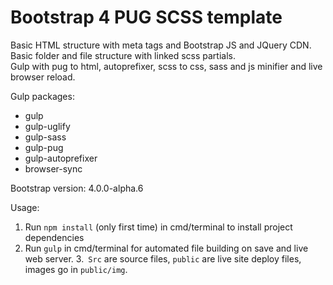 # Bootstrap 4 PUG SCSS template

Basic HTML structure with meta tags and Bootstrap JS and JQuery CDN.  
Basic folder and file structure with linked scss partials.  
Gulp with pug to html, autoprefixer, scss to css, sass and js minifier and live browser reload.  


Gulp packages:
* gulp
* gulp-uglify
* gulp-sass
* gulp-pug
* gulp-autoprefixer
* browser-sync


Bootstrap version: 4.0.0-alpha.6


Usage:
1. Run `npm install` (only first time) in cmd/terminal to install project dependencies
2. Run `gulp` in cmd/terminal for automated file building on save and live web server.
3.` Src` are source files, `public` are live site deploy files, images go in `public/img`.
